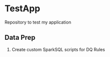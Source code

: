 # TestApp
Repository to test my application

## Data Prep
1. Create custom SparkSQL scripts for DQ Rules
